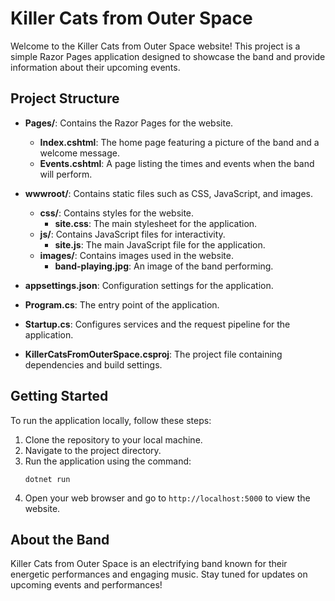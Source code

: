 # Killer Cats from Outer Space

Welcome to the Killer Cats from Outer Space website! This project is a simple Razor Pages application designed to showcase the band and provide information about their upcoming events.

## Project Structure

- **Pages/**: Contains the Razor Pages for the website.
  - **Index.cshtml**: The home page featuring a picture of the band and a welcome message.
  - **Events.cshtml**: A page listing the times and events when the band will perform.
  
- **wwwroot/**: Contains static files such as CSS, JavaScript, and images.
  - **css/**: Contains styles for the website.
    - **site.css**: The main stylesheet for the application.
  - **js/**: Contains JavaScript files for interactivity.
    - **site.js**: The main JavaScript file for the application.
  - **images/**: Contains images used in the website.
    - **band-playing.jpg**: An image of the band performing.

- **appsettings.json**: Configuration settings for the application.

- **Program.cs**: The entry point of the application.

- **Startup.cs**: Configures services and the request pipeline for the application.

- **KillerCatsFromOuterSpace.csproj**: The project file containing dependencies and build settings.

## Getting Started

To run the application locally, follow these steps:

1. Clone the repository to your local machine.
2. Navigate to the project directory.
3. Run the application using the command:
   ```
   dotnet run
   ```
4. Open your web browser and go to `http://localhost:5000` to view the website.

## About the Band

Killer Cats from Outer Space is an electrifying band known for their energetic performances and engaging music. Stay tuned for updates on upcoming events and performances!